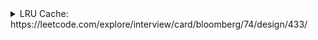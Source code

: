 <details>
  <summary>LRU Cache: https://leetcode.com/explore/interview/card/bloomberg/74/design/433/</summary>
  
  <b>If put function doesn't require O(1)</b>: We can use another dictionary to store positions of all keys
  
  ```cs
  public class LRUCache {
    Dictionary<int,int> cache; //Store key and value of the cache
    Dictionary<int,int> position;  //Store key and position. When the app receives new key, it will try to remove the min position
    int maxPosition =0;    
    int capacity;
    
    public LRUCache(int capacity) {
        this.capacity = capacity; 
        cache = new Dictionary<int,int>(); 
        position = new Dictionary<int,int>(); 
    }
    
    public int Get(int key) {
        if (cache.ContainsKey(key)) { 
            position[key] = maxPosition++;
            return cache[key];            
        }            
        return -1; 
    }
    
    public void Put(int key, int value) {        
        if (cache.Count >= capacity && !cache.ContainsKey(key)){  
            //Remove least use
            //Find the key which has position[key] is the min
            var min = int.MaxValue;
            var removeKey = -1; 
            foreach (var rkey in position.Keys) {
                if (min > position[rkey]) {
                    removeKey = rkey; 
                    min = position[rkey]; 
                }
            }
            position.Remove(removeKey);
            cache.Remove(removeKey);
        }
        cache[key] = value;
        position[key] = maxPosition++;
    }    
}
  ```
  
 </details>
